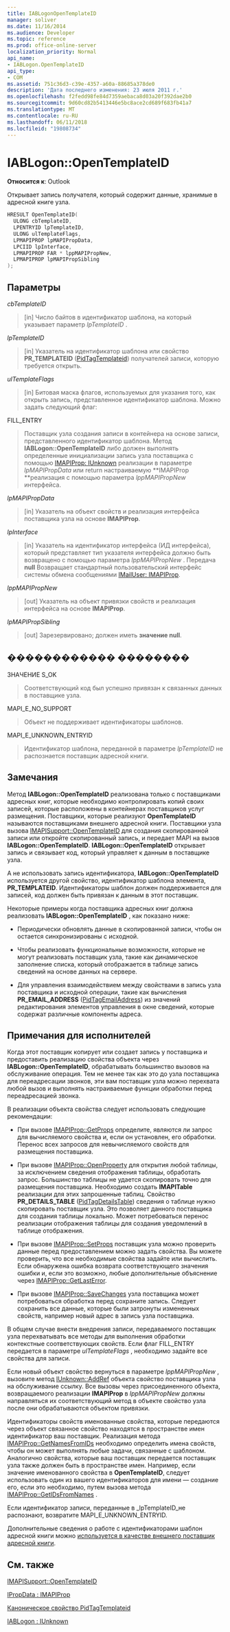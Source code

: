 ```yaml
---
title: IABLogonOpenTemplateID
manager: soliver
ms.date: 11/16/2014
ms.audience: Developer
ms.topic: reference
ms.prod: office-online-server
localization_priority: Normal
api_name:
- IABLogon.OpenTemplateID
api_type:
- COM
ms.assetid: 751c36d3-c39e-4357-a60a-88685a378de0
description: 'Дата последнего изменения: 23 июля 2011 г.'
ms.openlocfilehash: f2fedd98fe84d7359aebaca8d03a20f392dae2b0
ms.sourcegitcommit: 9d60cd82b5413446e5bc8ace2cd689f683fb41a7
ms.translationtype: MT
ms.contentlocale: ru-RU
ms.lasthandoff: 06/11/2018
ms.locfileid: "19808734"
---
```

# <a name="iablogonopentemplateid"></a>IABLogon::OpenTemplateID

  
  
**Относится к**: Outlook 
  
Открывает запись получателя, который содержит данные, хранимые в адресной книге узла.
  
```cpp
HRESULT OpenTemplateID(
  ULONG cbTemplateID,
  LPENTRYID lpTemplateID,
  ULONG ulTemplateFlags,
  LPMAPIPROP lpMAPIPropData,
  LPCIID lpInterface,
  LPMAPIPROP FAR * lppMAPIPropNew,
  LPMAPIPROP lpMAPIPropSibling
);
```

## <a name="parameters"></a>Параметры

 _cbTemplateID_
  
> [in] Число байтов в идентификатор шаблона, на который указывает параметр _lpTemplateID_ . 
    
 _lpTemplateID_
  
> [in] Указатель на идентификатор шаблона или свойство **PR_TEMPLATEID** ([PidTagTemplateid](pidtagtemplateid-canonical-property.md)) получателей записи, которую требуется открыть.
    
 _ulTemplateFlags_
  
> [in] Битовая маска флагов, используемых для указания того, как открыть запись, представленное идентификатор шаблона. Можно задать следующий флаг:
    
FILL_ENTRY 
  
> Поставщик узла создания записи в контейнера на основе записи, представленного идентификатор шаблона. Метод **IABLogon::OpenTemplateID** либо должен выполнять определенные инициализации запись узла поставщика с помощью [IMAPIProp: IUnknown](imapipropiunknown.md) реализации в параметре _lpMAPIPropData_ или return настраиваемую **IMAPIProp **реализация с помощью параметра _lppMAPIPropNew_ интерфейса. 
    
 _lpMAPIPropData_
  
> [in] Указатель на объект свойств и реализация интерфейса поставщика узла на основе **IMAPIProp**.
    
 _lpInterface_
  
> [in] Указатель на идентификатор интерфейса (ИД интерфейса), который представляет тип указателя интерфейса должно быть возвращено с помощью параметра _lppMAPIPropNew_ . Передача **null** Возвращает стандартный пользовательский интерфейс системы обмена сообщениями [IMailUser: IMAPIProp](imailuserimapiprop.md).
    
 _lppMAPIPropNew_
  
> [out] Указатель на объект привязки свойств и реализация интерфейса на основе **IMAPIProp**.
    
 _lpMAPIPropSibling_
  
> [out] Зарезервировано; должен иметь **значение null**.
    
## <a name="return-value"></a>������������ ��������

ЗНАЧЕНИЕ S_OK 
  
> Соответствующий код был успешно привязан к связанных данных в поставщике узла.
    
MAPI_E_NO_SUPPORT 
  
> Объект не поддерживает идентификаторы шаблонов.
    
MAPI_E_UNKNOWN_ENTRYID 
  
> Идентификатор шаблона, переданной в параметре _lpTemplateID_ не распознается поставщик адресной книги. 
    
## <a name="remarks"></a>Замечания

Метод **IABLogon::OpenTemplateID** реализована только с поставщиками адресных книг, которые необходимо контролировать копий своих записей, которые расположены в контейнерах поставщиков услуг размещения. Поставщики, которые реализуют **OpenTemplateID** называются поставщиками внешнего адресной книги. Поставщики узла вызова [IMAPISupport::OpenTemplateID](imapisupport-opentemplateid.md) для создания скопированной записи или откройте скопированный запись, и передает MAPI на вызов **IABLogon::OpenTemplateID**. **IABLogon::OpenTemplateID** открывает запись и связывает код, который управляет к данным в поставщике узла. 
  
А не использовать запись идентификатора, **IABLogon::OpenTemplateID** используется другой свойство, идентификатор шаблона элемента, **PR_TEMPLATEID**. Идентификаторы шаблон должен поддерживается для записей, код должен быть привязан к данным в этот поставщик.
  
Некоторые примеры когда поставщика адресных книг должна реализовать **IABLogon::OpenTemplateID** , как показано ниже: 
  
- Периодически обновлять данные в скопированной записи, чтобы он остается синхронизированы с исходной.
    
- Чтобы реализовать функциональные возможности, которые не могут реализовать поставщик узла, такие как динамическое заполнение списка, который отображается в таблице запись сведений на основе данных на сервере.
    
- Для управления взаимодействием между свойствами в запись узла поставщика и исходной операции, такие как вычисления **PR_EMAIL_ADDRESS** ([PidTagEmailAddress](pidtagemailaddress-canonical-property.md)) из значений редактирования элементов управления в окне сведений, которые содержат различные компоненты адреса.
    
## <a name="notes-to-implementers"></a>Примечания для исполнителей

Когда этот поставщик копирует или создает запись у поставщика и предоставить реализацию свойства объекта через **IABLogon::OpenTemplateID**, обрабатывать большинство вызовов на обслуживание операция. Тем не менее так как это до узла поставщика для переадресации звонков, эти вам поставщик узла можно перехвата любой вызов и выполнять настраиваемые функции обработки перед переадресацией звонка.
  
В реализации объекта свойства следует использовать следующие рекомендации:
  
- При вызове [IMAPIProp::GetProps](imapiprop-getprops.md) определите, являются ли запрос для вычисляемого свойства и, если он установлен, его обработки. Перенос всех запросов для невычисляемого свойств для размещения поставщика. 
    
- При вызове [IMAPIProp::OpenProperty](imapiprop-openproperty.md) для открытия любой таблицы, за исключением сведения отображения таблицы, обработать запрос. Большинство таблицы не удается скопировать точно для размещения поставщика. Необходимо создать **IMAPITable** реализации для этих запрошенные таблиц. Свойство **PR_DETAILS_TABLE** ([PidTagDetailsTable](pidtagdetailstable-canonical-property.md)) сведения о таблице нужно скопировать поставщик узла. Это позволяет данного поставщика для создания таблицы локально. Может потребоваться перенос реализации отображения таблицы для создания уведомлений в таблице отображения. 
    
- При вызове [IMAPIProp::SetProps](imapiprop-setprops.md) поставщик узла можно проверить данные перед предоставлением можно задать свойства. Вы можете проверить, что все необходимые свойства задайте или вычислить. Если обнаружена ошибка возврата соответствующего значения ошибки и, если это возможно, любые дополнительные объяснение через [IMAPIProp::GetLastError](imapiprop-getlasterror.md).
    
- При вызове [IMAPIProp::SaveChanges](imapiprop-savechanges.md) узла поставщика может потребоваться обработка перед сохраните запись. Следует сохранить все данные, которые были затронуты измененных свойств, например новый адрес в запись узла поставщика. 
    
В общем случае внести внедрения записи, передаваемого поставщик узла перехватывать все методы для выполнения обработки контекстные соответствующих свойств. Если флаг FILL_ENTRY передается в параметре _ulTemplateFlags_ , необходимо задайте все свойства для записи. 
  
Если новый объект свойство вернуться в параметре _lppMAPIPropNew_ , вызовите метод [IUnknown::AddRef](http://msdn.microsoft.com/en-us/library/ms691379%28VS.85%29.aspx) объекта свойство поставщика узла на обслуживание ссылку. Все вызовы через присоединенного объекта, возвращаемого реализации **IMAPIProp** в _lppMAPIPropNew_ должны направляться их соответствующий метод в объекте свойство узла после они обрабатываются объектом привязки. 
  
Идентификаторы свойств именованные свойства, которые передаются через объект связанное свойство находятся в пространстве имен идентификатор ваш поставщик. Реализация метода [IMAPIProp::GetNamesFromIDs](imapiprop-getnamesfromids.md) необходимо определить имена свойств, чтобы он может выполнять любые задачи, связанные с шаблоном. Аналогично свойства, которые ваш поставщик передается поставщик узла также должен быть в пространстве имен. Например, если значение именованного свойства в **OpenTemplateID**, следует использовать один из вашего идентификаторов для имени — создание его, если это необходимо, путем вызова метода [IMAPIProp::GetIDsFromNames](imapiprop-getidsfromnames.md) . 
  
Если идентификатор записи, переданные в _lpTemplateID_не распознают, возвратите MAPI_E_UNKNOWN_ENTRYID.
  
Дополнительные сведения о работе с идентификаторами шаблон адресной книги можно [используется в качестве внешнего поставщик адресной книги](acting-as-a-foreign-address-book-provider.md).
  
## <a name="see-also"></a>См. также



[IMAPISupport::OpenTemplateID](imapisupport-opentemplateid.md)
  
[IPropData : IMAPIProp](ipropdataimapiprop.md)
  
[Каноническое свойство PidTagTemplateid](pidtagtemplateid-canonical-property.md)
  
[IABLogon : IUnknown](iablogoniunknown.md)

